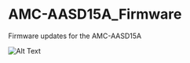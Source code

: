 # AMC-AASD15A_Firmware
Firmware updates for the AMC-AASD15A


![Alt Text](https://github.com/tronicgr/AMC-AASD15A-Firmware/blob/master/IMG_20190518_080904_sm.jpg)

